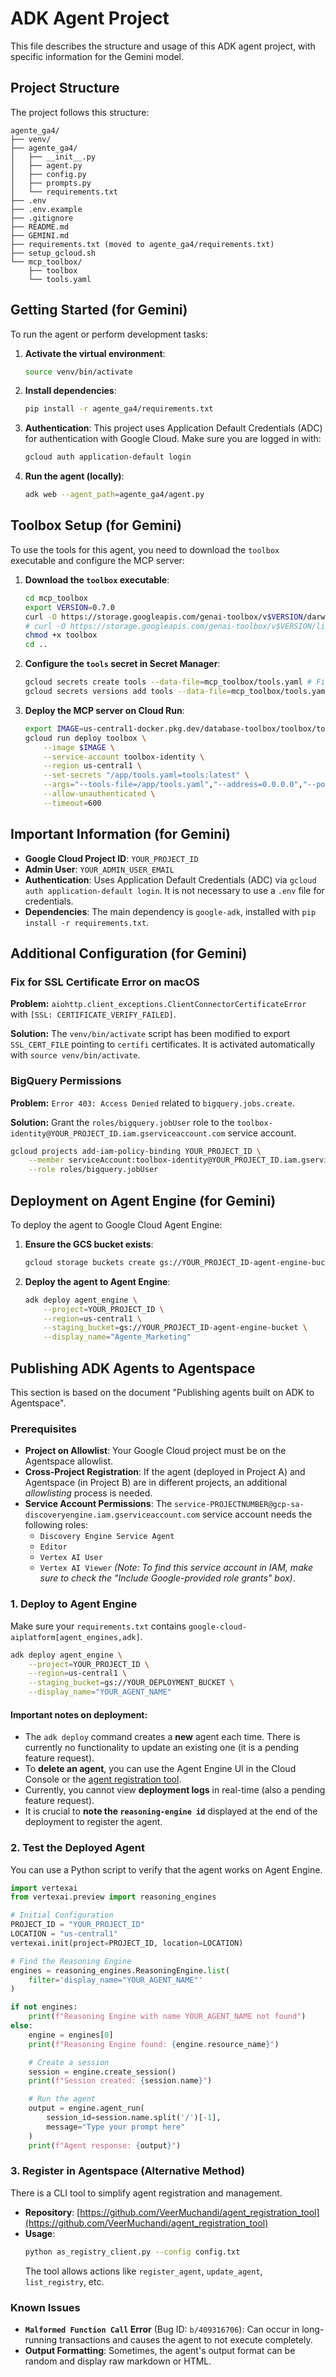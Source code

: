 # ADK Agent Project

This file describes the structure and usage of this ADK agent project, with specific information for the Gemini model.

## Project Structure

The project follows this structure:

```
agente_ga4/
├── venv/
├── agente_ga4/
│   ├── __init__.py
│   ├── agent.py
│   ├── config.py
│   ├── prompts.py
│   └── requirements.txt
├── .env
├── .env.example
├── .gitignore
├── README.md
├── GEMINI.md
├── requirements.txt (moved to agente_ga4/requirements.txt)
├── setup_gcloud.sh
└── mcp_toolbox/
    ├── toolbox
    └── tools.yaml
```

## Getting Started (for Gemini)

To run the agent or perform development tasks:

1.  **Activate the virtual environment**:
    ```bash
    source venv/bin/activate
    ```

2.  **Install dependencies**:
    ```bash
    pip install -r agente_ga4/requirements.txt
    ```

3.  **Authentication**:
    This project uses Application Default Credentials (ADC) for authentication with Google Cloud. Make sure you are logged in with:
    ```bash
    gcloud auth application-default login
    ```

4.  **Run the agent (locally)**:
    ```bash
    adk web --agent_path=agente_ga4/agent.py
    ```

## Toolbox Setup (for Gemini)

To use the tools for this agent, you need to download the `toolbox` executable and configure the MCP server:

1.  **Download the `toolbox` executable**:
    ```bash
    cd mcp_toolbox
    export VERSION=0.7.0
    curl -O https://storage.googleapis.com/genai-toolbox/v$VERSION/darwin/amd64/toolbox # For macOS
    # curl -O https://storage.googleapis.com/genai-toolbox/v$VERSION/linux/amd64/toolbox # For Linux
    chmod +x toolbox
    cd ..
    ```

2.  **Configure the `tools` secret in Secret Manager**:
    ```bash
    gcloud secrets create tools --data-file=mcp_toolbox/tools.yaml # First time only
    gcloud secrets versions add tools --data-file=mcp_toolbox/tools.yaml # To update
    ```

3.  **Deploy the MCP server on Cloud Run**:
    ```bash
    export IMAGE=us-central1-docker.pkg.dev/database-toolbox/toolbox/toolbox:latest
    gcloud run deploy toolbox \
        --image $IMAGE \
        --service-account toolbox-identity \
        --region us-central1 \
        --set-secrets "/app/tools.yaml=tools:latest" \
        --args="--tools-file=/app/tools.yaml","--address=0.0.0.0","--port=8080" \
        --allow-unauthenticated \
        --timeout=600
    ```

## Important Information (for Gemini)

-   **Google Cloud Project ID**: `YOUR_PROJECT_ID`
-   **Admin User**: `YOUR_ADMIN_USER_EMAIL`
-   **Authentication**: Uses Application Default Credentials (ADC) via `gcloud auth application-default login`. It is not necessary to use a `.env` file for credentials.
-   **Dependencies**: The main dependency is `google-adk`, installed with `pip install -r requirements.txt`.

## Additional Configuration (for Gemini)

### Fix for SSL Certificate Error on macOS

**Problem:** `aiohttp.client_exceptions.ClientConnectorCertificateError` with `[SSL: CERTIFICATE_VERIFY_FAILED]`.

**Solution:** The `venv/bin/activate` script has been modified to export `SSL_CERT_FILE` pointing to `certifi` certificates. It is activated automatically with `source venv/bin/activate`.

### BigQuery Permissions

**Problem:** `Error 403: Access Denied` related to `bigquery.jobs.create`.

**Solution:** Grant the `roles/bigquery.jobUser` role to the `toolbox-identity@YOUR_PROJECT_ID.iam.gserviceaccount.com` service account.
```bash
gcloud projects add-iam-policy-binding YOUR_PROJECT_ID \
    --member serviceAccount:toolbox-identity@YOUR_PROJECT_ID.iam.gserviceaccount.com \
    --role roles/bigquery.jobUser
```

## Deployment on Agent Engine (for Gemini)

To deploy the agent to Google Cloud Agent Engine:

1.  **Ensure the GCS bucket exists**:
    ```bash
    gcloud storage buckets create gs://YOUR_PROJECT_ID-agent-engine-bucket --project=YOUR_PROJECT_ID --location=us-central1
    ```

2.  **Deploy the agent to Agent Engine**:
    ```bash
    adk deploy agent_engine \
        --project=YOUR_PROJECT_ID \
        --region=us-central1 \
        --staging_bucket=gs://YOUR_PROJECT_ID-agent-engine-bucket \
        --display_name="Agente_Marketing"
    ```

## Publishing ADK Agents to Agentspace

This section is based on the document "Publishing agents built on ADK to Agentspace".

### Prerequisites

-   **Project on Allowlist**: Your Google Cloud project must be on the Agentspace allowlist.
-   **Cross-Project Registration**: If the agent (deployed in Project A) and Agentspace (in Project B) are in different projects, an additional *allowlisting* process is needed.
-   **Service Account Permissions**: The `service-PROJECTNUMBER@gcp-sa-discoveryengine.iam.gserviceaccount.com` service account needs the following roles:
    -   `Discovery Engine Service Agent`
    -   `Editor`
    -   `Vertex AI User`
    -   `Vertex AI Viewer`
    *(Note: To find this service account in IAM, make sure to check the "Include Google-provided role grants" box)*.

### 1. Deploy to Agent Engine

Make sure your `requirements.txt` contains `google-cloud-aiplatform[agent_engines,adk]`.

```bash
adk deploy agent_engine \
    --project=YOUR_PROJECT_ID \
    --region=us-central1 \
    --staging_bucket=gs://YOUR_DEPLOYMENT_BUCKET \
    --display_name="YOUR_AGENT_NAME"
```

#### Important notes on deployment:

-   The `adk deploy` command creates a **new** agent each time. There is currently no functionality to update an existing one (it is a pending feature request).
-   To **delete an agent**, you can use the Agent Engine UI in the Cloud Console or the [agent registration tool](https://github.com/VeerMuchandi/agent_registration_tool).
-   Currently, you cannot view **deployment logs** in real-time (also a pending feature request).
-   It is crucial to **note the `reasoning-engine id`** displayed at the end of the deployment to register the agent.

### 2. Test the Deployed Agent

You can use a Python script to verify that the agent works on Agent Engine.

```python
import vertexai
from vertexai.preview import reasoning_engines

# Initial Configuration
PROJECT_ID = "YOUR_PROJECT_ID"
LOCATION = "us-central1"
vertexai.init(project=PROJECT_ID, location=LOCATION)

# Find the Reasoning Engine
engines = reasoning_engines.ReasoningEngine.list(
    filter='display_name="YOUR_AGENT_NAME"'
)

if not engines:
    print(f"Reasoning Engine with name YOUR_AGENT_NAME not found")
else:
    engine = engines[0]
    print(f"Reasoning Engine found: {engine.resource_name}")

    # Create a session
    session = engine.create_session()
    print(f"Session created: {session.name}")

    # Run the agent
    output = engine.agent_run(
        session_id=session.name.split('/')[-1],
        message="Type your prompt here"
    )
    print(f"Agent response: {output}")
```

### 3. Register in Agentspace (Alternative Method)

There is a CLI tool to simplify agent registration and management.

-   **Repository**: [https://github.com/VeerMuchandi/agent_registration_tool](https://github.com/VeerMuchandi/agent_registration_tool)
-   **Usage**:
    ```bash
    python as_registry_client.py --config config.txt
    ```
    The tool allows actions like `register_agent`, `update_agent`, `list_registry`, etc.

### Known Issues

-   **`Malformed Function Call` Error** (Bug ID: `b/409316706`): Can occur in long-running transactions and causes the agent to not execute completely.
-   **Output Formatting**: Sometimes, the agent's output format can be random and display raw markdown or HTML.